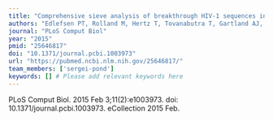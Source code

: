 ```yaml
---
title: "Comprehensive sieve analysis of breakthrough HIV-1 sequences in the RV144 vaccine efficacy trial"
authors: "Edlefsen PT, Rolland M, Hertz T, Tovanabutra T, Gartland AJ, deCamp AC, Magaret CA, Ahmed H, Gottardo R, Juraska M, McCoy C, Larsen BB, Sanders-Buell E, Carrico C, Menis S, Kijak GH, Bose M; RV144 Sequencing Team; Arroyo MA, O'Connell RJ, Nitayaphan S, Pitisuttithum P, Kaewkungwal J, Rerks-Ngarm S, Robb ML, Kirys T, Georgiev IS, Kwong PD, Scheffler K, Pond SL, Carlson JM, Michael NL, Schief WR, Mullins JI, Kim JH, Gilbert PB."
journal: "PLoS Comput Biol"
year: "2015"
pmid: "25646817"
doi: "10.1371/journal.pcbi.1003973"
url: "https://pubmed.ncbi.nlm.nih.gov/25646817/"
team_members: ['sergei-pond']
keywords: [] # Please add relevant keywords here
---
```

PLoS Comput Biol. 2015 Feb 3;11(2):e1003973. doi: 10.1371/journal.pcbi.1003973. eCollection 2015 Feb.